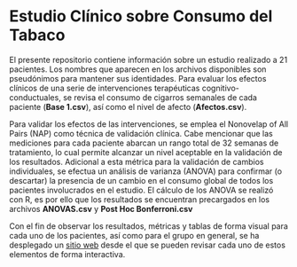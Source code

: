 # Estudio Clínico sobre Consumo del Tabaco

El presente repositorio contiene información sobre un estudio realizado a 21 pacientes. Los nombres que aparecen en los archivos disponibles son pseudónimos para mantener sus identidades. Para evaluar los efectos clínicos de una serie de intervenciones terapéuticas cognitivo-conductuales, se revisa el consumo de cigarros semanales de cada paciente (**Base 1.csv**), así como el nivel de afecto (**Afectos.csv**).

Para validar los efectos de las intervenciones, se emplea el Nonovelap of All Pairs (NAP) como técnica de validación clínica. Cabe mencionar que las mediciones para cada paciente abarcan un rango total de 32 semanas de tratamiento, lo cual permite alcanzar un nivel aceptable en la validación de los resultados. Adicional a esta métrica para la validación de cambios individuales, se efectua un análisis de varianza (ANOVA) para confirmar (o descartar) la presencia de un cambio en el consumo global de todos los pacientes involucrados en el estudio. El cálculo de los ANOVA se realizó con R, es por ello que los resultados se encuentran precargados en los archivos **ANOVAS.csv** y **Post Hoc Bonferroni.csv**

Con el fin de observar los resultados, métricas y tablas de forma visual para cada uno de los pacientes, así como para el grupo en general, se ha desplegado un <a href="https://consumotabaco.streamlit.app/">sitio web</a> desde el que se pueden revisar cada uno de estos elementos de forma interactiva.
